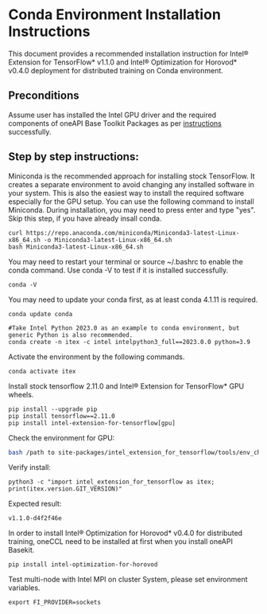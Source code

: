 # Conda Environment Installation Instructions

This document provides a recommended installation instruction for Intel® Extension for TensorFlow* v1.1.0 and Intel® Optimization for Horovod* v0.4.0 deployment for distributed training on Conda environment.    

## Preconditions
Assume user has installed the Intel GPU driver and the required components of oneAPI Base Toolkit Packages as per [instructions](../install_for_gpu.md#install_oneapi_base_toolkit_packages) successfully. 


## Step by step instructions:

Miniconda is the recommended approach for installing stock TensorFlow. It creates a separate environment to avoid changing any installed software in your system. This is also the easiest way to install the required software especially for the GPU setup.
You can use the following command to install Miniconda. During installation, you may need to press enter and type "yes". Skip this step, if you have already insall conda.

```
curl https://repo.anaconda.com/miniconda/Miniconda3-latest-Linux-x86_64.sh -o Miniconda3-latest-Linux-x86_64.sh
bash Miniconda3-latest-Linux-x86_64.sh
```

You may need to restart your terminal or source ~/.bashrc to enable the conda command. Use conda -V to test if it is installed successfully.
```
conda -V
```
You may need to update your conda first, as at least conda 4.1.11 is required.
```
conda update conda

#Take Intel Python 2023.0 as an example to conda environment, but generic Python is also recommended.
conda create -n itex -c intel intelpython3_full==2023.0.0 python=3.9
```

Activate the environment by the following commands.
```
conda activate itex
```
Install stock tensorflow 2.11.0 and Intel® Extension for TensorFlow* GPU wheels.
```
pip install --upgrade pip
pip install tensorflow==2.11.0
pip install intel-extension-for-tensorflow[gpu]
```
Check the environment for GPU:
```bash
bash /path to site-packages/intel_extension_for_tensorflow/tools/env_check.sh
```
Verify install:
```
python3 -c "import intel_extension_for_tensorflow as itex; print(itex.version.GIT_VERSION)"
```
Expected result:
```
v1.1.0-d4f2f46e
```

In order to install Intel® Optimization for Horovod* v0.4.0 for distributed training, oneCCL need to be installed at first when you install oneAPI Basekit.

```
pip install intel-optimization-for-horovod
```

Test multi-node with Intel MPI on cluster System, please set environment variables.
```
export FI_PROVIDER=sockets
```
